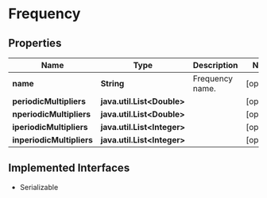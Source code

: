 

# Frequency


## Properties

Name | Type | Description | Notes
------------ | ------------- | ------------- | -------------
**name** | **String** | Frequency name. |  [optional]
**periodicMultipliers** | **java.util.List&lt;Double&gt;** |  |  [optional]
**nperiodicMultipliers** | **java.util.List&lt;Double&gt;** |  |  [optional]
**iperiodicMultipliers** | **java.util.List&lt;Integer&gt;** |  |  [optional]
**inperiodicMultipliers** | **java.util.List&lt;Integer&gt;** |  |  [optional]


## Implemented Interfaces

* Serializable


